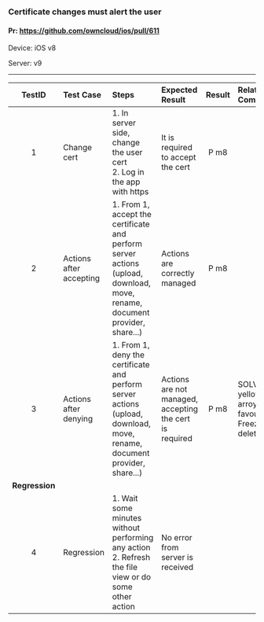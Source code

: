 ###  Certificate changes must alert the user 

#### Pr: https://github.com/owncloud/ios/pull/611

Device: iOS v8

Server: v9

---

 
| TestID | Test Case | Steps | Expected Result | Result | Related Comment |
| :----: | :-------- | :---- | :-------------- | :----: | :-------------- |
| 1 | Change cert  |  1. In server side, change the user cert<br>2. Log in the app with https | It is required to accept the cert | P m8 |  |
| 2 | Actions after accepting  |  1. From 1, accept the certificate and perform server actions (upload, download, move, rename, document provider, share...) | Actions are correctly managed | P m8 |  |
| 3 | Actions after denying  |  1. From 1, deny the certificate and perform server actions (upload, download, move, rename, document provider, share...) | Actions are not managed, accepting the cert is required | P m8 | SOLVED: yellow arroy in favourites. Freezed if delete file |
|**Regression**||||||
| 4 | Regression | 1. Wait some minutes without performing any action<br>2. Refresh the file view or do some other action| No error from server is received |  |  |
